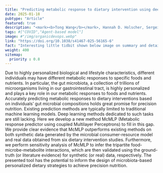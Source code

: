 ```yaml
---
title: "Predicting metabolic response to dietary intervention using deep learning"
date: 2025-01-18
pubtype: "Article"
featured: true
description: "<mark><b>Tong Wang</b></mark>, Hannah D. Holscher, Sergei Maslov, Frank B. Hu, Scott T. Weiss, Yang-Yu Liu, <i><b>Nature Communications</b>, 2025</i>"
tags: #["COVID","Agent-based model"]
image: #"/img/organicdevops.webp"
link: "https://doi.org/10.1038/s41467-025-56165-6"
fact: "Interesting little tidbit shown below image on summary and detail page"
weight: 400
sitemap:
  priority : 0.8
---
```


Due to highly personalized biological and lifestyle characteristics, different individuals may have different metabolic responses to specific foods and nutrients. In particular, the gut microbiota, a collection of trillions of microorganisms living in our gastrointestinal tract, is highly personalized and plays a key role in our metabolic responses to foods and nutrients. Accurately predicting metabolic responses to dietary interventions based on individuals’ gut microbial compositions holds great promise for precision nutrition. Existing prediction methods are typically limited to traditional machine learning models. Deep learning methods dedicated to such tasks are still lacking. Here we develop a new method McMLP (Metabolic response predictor using coupled Multilayer Perceptrons) to fill in this gap. We provide clear evidence that McMLP outperforms existing methods on both synthetic data generated by the microbial consumer-resource model and real data obtained from six dietary intervention studies. Furthermore, we perform sensitivity analysis of McMLP to infer the tripartite food-microbe-metabolite interactions, which are then validated using the ground-truth (or literature evidence) for synthetic (or real) data, respectively. The presented tool has the potential to inform the design of microbiota-based personalized dietary strategies to achieve precision nutrition.